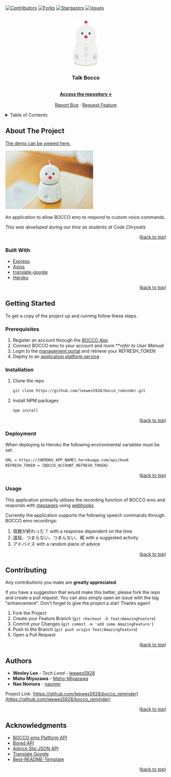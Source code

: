 <div id="top"></div>

[![Contributors][contributors-shield]][contributors-url]
[![Forks][forks-shield]][forks-url]
[![Stargazers][stars-shield]][stars-url]
[![Issues][issues-shield]][issues-url]

<!-- PROJECT LOGO -->
<br />
<div align="center">
  <a href="https://github.com/leewes5928/bocco_reminder">
    <img src="images/logo.png" alt="Logo" width="80">
  </a>

  <h3 align="center">Talk Bocco </h3>

  <p align="center"></p>
    <br />
    <a href="https://github.com/leewes5928/bocco_reminder"><strong>Access the repository »</strong></a>
    <br />
    <br />
    <a href="https://github.com/leewes5928/bocco_reminder/issues">Report Bug</a>
    ·
    <a href="https://github.com/leewes5928/bocco_reminder/issues">Request Feature</a>
  </p>
</div>

<!-- TABLE OF CONTENTS -->
<details>
  <summary>Table of Contents</summary>
  <ol>
    <li>
      <a href="#about-the-project">About The Project</a>
      <ul>
        <li><a href="#built-with">Built With</a></li>
      </ul>
    </li>
    <li>
      <a href="#getting-started">Getting Started</a>
      <ul>
        <li><a href="#prerequisites">Prerequisites</a>
        <li><a href="#installation">Installation</a></li>
        <li><a href="#deployment">Deployment</a></li>
        <li><a href="#usage">Usage</a>
      </ul>
    </li>
    <li><a href="#contributing">Contributing</a></li>
    <li><a href="#authors">Authors</a></li>
    <li><a href="#acknowledgments">Acknowledgments</a></li>
  </ol>
</details>

<!-- ABOUT THE PROJECT -->

## About The Project

[The demo can be viewed here.](https://youtu.be/kBLJZQpu1qM?t=2521 "YouTube link")

<img src="./images/bocco.jpg" alt="BOCCO">

An application to allow BOCCO emo to respond to custom voice commands.

_This was developed during our time as students at Code Chrysalis_

<p align="right">(<a href="#top">back to top</a>)</p>

### Built With

- [Express](https://expressjs.com/)
- [Axios](https://axios-http.com/)
- [translate-google](https://github.com/shikar/NODE_GOOGLE_TRANSLATE)
- [Heroku](https://heroku.com)

<p align="right">(<a href="#top">back to top</a>)</p>

<!-- GETTING STARTED -->

## Getting Started

To get a copy of the project up and running follow these steps.

<!--PREREQUISITES-->

### Prerequisites

1.  Register an account through the [BOCCO App](https://apps.apple.com/jp/app/bocco-emo/id1545221442)
2.  Connect BOCCO emo to your account and room \*\*_refer to User Manual_
3.  Login to the [management portal](https://platform-api.bocco.me/dashboard/login) and retrieve your REFRESH_TOKEN
4.  Deploy to an [application platform service](https://www.heroku.com)

<!-- INSTALLATION -->

### Installation

1. Clone the repo
   ```sh
   git clone https://github.com/leewes5928/bocco_reminder.git
   ```
2. Install NPM packages
   ```sh
   npm install
   ```

<p align="right">(<a href="#top">back to top</a>)</p>

<!-- DEPLOYMENT -->

### Deployment

When deploying to Heroku the following environmental variables must be set.

```sh
URL = https://{HEROKU_APP_NAME}.herokuapp.com/api/hook
REFRESH_TOKEN = {BOCCO_ACCOUNT_REFRESH_TOKEN}
```

<p align="right">(<a href="#top">back to top</a>)</p>

<!--- USAGE -->

### Usage

This application primarily utilizes the recording function of BOCCO emo and responds with [messages](https://platform-api.bocco.me/api-docs/#post-/v1/rooms/-room_uuid-/messages/text) using [webhooks](https://platform-api.bocco.me/api-docs/#put-/v1/webhook/events).

Currently the application supports the following speech commands through BOCCO emo recordings:

1. 宿題が終わった？ with a response dependent on the time
2. 退屈、つまらない、つまんない、暇 with a suggested activity
3. アドバイス with a random piece of advice

<p align="right">(<a href="#top">back to top</a>)</p>

<!-- CONTRIBUTING -->

## Contributing

Any contributions you make are **greatly appreciated**.

If you have a suggestion that would make this better, please fork the repo and create a pull request. You can also simply open an issue with the tag "enhancement".
Don't forget to give the project a star! Thanks again!

1. Fork the Project
2. Create your Feature Branch (`git checkout -b feat/AmazingFeature`)
3. Commit your Changes (`git commit -m 'add some AmazingFeature'`)
4. Push to the Branch (`git push origin feat/AmazingFeature`)
5. Open a Pull Request

<p align="right">(<a href="#top">back to top</a>)</p>

<!-- AUTHORS -->

## Authors

- **Wesley Lee** - _Tech Lead_ - [leewes5928](https://github.com/leewes5928)
- **Maho Miyazawa** - [Maho-Miyazawa](https://github.com/Maho-Miyazawa)
- **Nao Nomura** - [naonmr](https://github.com/naonmr)

Project Link: [https://github.com/leewes5928/bocco_reminder](https://github.com/leewes5928/bocco_reminder)

<p align="right">(<a href="#top">back to top</a>)</p>

<!-- ACKNOWLEDGMENTS -->

## Acknowledgments

- [BOCCO emo Platform API](https://platform-api.bocco.me/)
- [Bored API](http://www.boredapi.com/)
- [Advice Slip JSON API](https://api.adviceslip.com/)
- [Translate Google](https://github.com/shikar/NODE_GOOGLE_TRANSLATE/)
- [Best-README-Template](https://github.com/othneildrew/Best-README-Template/)

<p align="right">(<a href="#top">back to top</a>)</p>

[contributors-shield]: https://img.shields.io/github/contributors/leewes5928/bocco_reminder.svg?style=for-the-badge
[contributors-url]: https://github.com/leewes5928/bocco_reminder/graphs/contributors
[forks-shield]: https://img.shields.io/github/forks/leewes5928/bocco_reminder.svg?style=for-the-badge
[forks-url]: https://github.com/leewes5928/bocco_reminder/network/members
[stars-shield]: https://img.shields.io/github/stars/leewes5928/bocco_reminder.svg?style=for-the-badge
[stars-url]: https://github.com/leewes5928/bocco_reminder/stargazers
[issues-shield]: https://img.shields.io/github/issues/leewes5928/bocco_reminder.svg?style=for-the-badge
[issues-url]: https://github.com/leewes5928/bocco_reminder/issues
